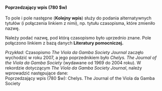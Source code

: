 #### Poprzedzający wpis (780 $w)   

To pole i pole następne (**Kolejny wpis**) służy do podania alternatywnych tytułów (i połączenia linkiem z nimi), np. tytułu czasopisma, które zmieniło nazwę.

Należy podać nazwę, pod którą czasopismo było uprzednio znane. Pole połączono linkiem z bazą danych **Literatury pomocniczej.**  

_Przykład:_ Czasopismo _The Viola da Gamba Society Journal_ zaczęło wychodzić w roku 2007, a jego poprzednikiem było _Chelys. The Journal of the Viola da Gamba Society_ (wydawane od 1969 do 2004 roku). W rekordzie dotyczącym _The Viola da Gamba Society Journal_, należy wprowadzić następujące dane:  
Poprzedzający wpis (780 $w): Chelys. The Journal of the Viola da Gamba Society
